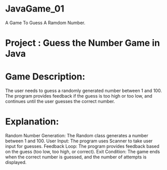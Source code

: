 # JavaGame_01
A Game To Guess A Ramdom Number.
# Project : Guess the Number Game in Java
# Game Description:
The user needs to guess a randomly generated number between 1 and 100. The program
provides feedback if the guess is too high or too low, and continues until the user guesses
the correct number.
# Explanation:
Random Number Generation: The Random class generates a number between 1 and 100.
User Input: The program uses Scanner to take user input for guesses.
Feedback Loop: The program provides feedback based on the guess (too low, too high, or
correct).
Exit Condition: The game ends when the correct number is guessed, and the number of
attempts is displayed.
